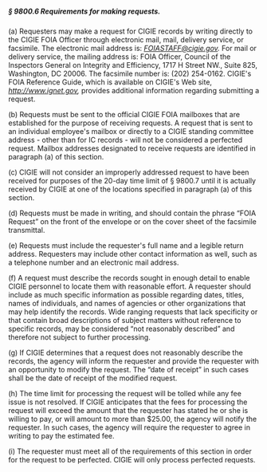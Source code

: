 ##### § 9800.6 Requirements for making requests. #####

(a) Requesters may make a request for CIGIE records by writing directly to the CIGIE FOIA Officer through electronic mail, mail, delivery service, or facsimile. The electronic mail address is: *FOIASTAFF@cigie.gov.* For mail or delivery service, the mailing address is: FOIA Officer, Council of the Inspectors General on Integrity and Efficiency, 1717 H Street NW., Suite 825, Washington, DC 20006. The facsimile number is: (202) 254-0162. CIGIE's FOIA Reference Guide, which is available on CIGIE's Web site, *http://www.ignet.gov,* provides additional information regarding submitting a request.

(b) Requests must be sent to the official CIGIE FOIA mailboxes that are established for the purpose of receiving requests. A request that is sent to an individual employee's mailbox or directly to a CIGIE standing committee address - other than for IC records - will not be considered a perfected request. Mailbox addresses designated to receive requests are identified in paragraph (a) of this section.

(c) CIGIE will not consider an improperly addressed request to have been received for purposes of the 20-day time limit of § 9800.7 until it is actually received by CIGIE at one of the locations specified in paragraph (a) of this section.

(d) Requests must be made in writing, and should contain the phrase “FOIA Request” on the front of the envelope or on the cover sheet of the facsimile transmittal.

(e) Requests must include the requester's full name and a legible return address. Requesters may include other contact information as well, such as a telephone number and an electronic mail address.

(f) A request must describe the records sought in enough detail to enable CIGIE personnel to locate them with reasonable effort. A requester should include as much specific information as possible regarding dates, titles, names of individuals, and names of agencies or other organizations that may help identify the records. Wide ranging requests that lack specificity or that contain broad descriptions of subject matters without reference to specific records, may be considered “not reasonably described” and therefore not subject to further processing.

(g) If CIGIE determines that a request does not reasonably describe the records, the agency will inform the requester and provide the requester with an opportunity to modify the request. The “date of receipt” in such cases shall be the date of receipt of the modified request.

(h) The time limit for processing the request will be tolled while any fee issue is not resolved. If CIGIE anticipates that the fees for processing the request will exceed the amount that the requester has stated he or she is willing to pay, or will amount to more than $25.00, the agency will notify the requester. In such cases, the agency will require the requester to agree in writing to pay the estimated fee.

(i) The requester must meet all of the requirements of this section in order for the request to be perfected. CIGIE will only process perfected requests.